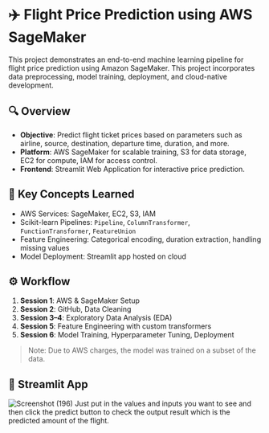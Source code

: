 # ✈️ Flight Price Prediction using AWS SageMaker

This project demonstrates an end-to-end machine learning pipeline for flight price prediction using Amazon SageMaker. This project incorporates data preprocessing, model training, deployment, and cloud-native development.

## 🔍 Overview

- **Objective**: Predict flight ticket prices based on parameters such as airline, source, destination, departure time, duration, and more.
- **Platform**: AWS SageMaker for scalable training, S3 for data storage, EC2 for compute, IAM for access control.
- **Frontend**: Streamlit Web Application for interactive price prediction.

## 🧠 Key Concepts Learned

- AWS Services: SageMaker, EC2, S3, IAM
- Scikit-learn Pipelines: `Pipeline`, `ColumnTransformer`, `FunctionTransformer`, `FeatureUnion`
- Feature Engineering: Categorical encoding, duration extraction, handling missing values
- Model Deployment: Streamlit app hosted on cloud

## ⚙️ Workflow

1. **Session 1**: AWS & SageMaker Setup
2. **Session 2**: GitHub, Data Cleaning
3. **Session 3–4**: Exploratory Data Analysis (EDA)
4. **Session 5**: Feature Engineering with custom transformers
5. **Session 6**: Model Training, Hyperparameter Tuning, Deployment

> Note: Due to AWS charges, the model was trained on a subset of the data.

## 📸 Streamlit App
![Screenshot (196)](https://github.com/user-attachments/assets/1071722d-393f-49df-97fc-a2c14cf7fbba)
Just put in the values and inputs you want to see and then click the predict button to check the output result which is the predicted amount of the flight. 




